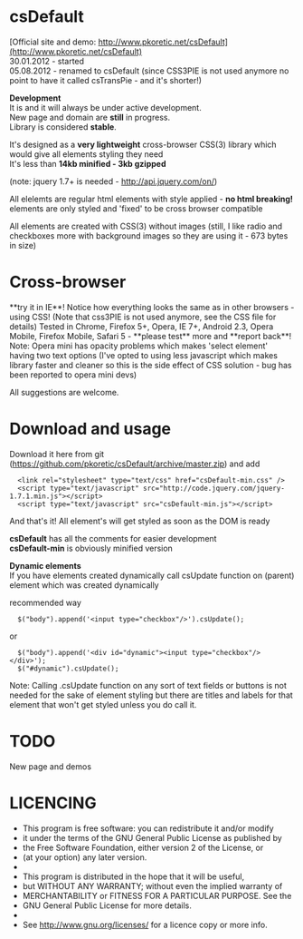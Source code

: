 <h1>
      csDefault
</h1>

 
 
[Official site and demo: http://www.pkoretic.net/csDefault](http://www.pkoretic.net/csDefault)  
30.01.2012 - started  
05.08.2012 - renamed to csDefault (since CSS3PIE is not used anymore no point to have it called csTransPie - and it's shorter!)


**Development**  
It is and it will always be under active development.   
New page and domain are **still** in progress.  
Library is considered **stable**.   

It's designed as a **very lightweight** cross-browser CSS(3) library which would give all elements styling they need  
It's less than **14kb minified - 3kb gzipped** 

(note: jquery 1.7+ is needed - http://api.jquery.com/on/)

All elelemts are regular html elements with style applied - **no html breaking!**  
elements are only styled and 'fixed' to be cross browser compatible 

All elements are created with CSS(3) without images (still, I like radio and checkboxes more with background images so they are using it - 673 bytes in size)

<h1>
      Cross-browser
</h1>
**try it in IE**! Notice how everything looks the same as in other browsers - using CSS!  
(Note that css3PIE is not used anymore, see the CSS file for details)  
Tested in Chrome, Firefox 5+, Opera, IE 7+, Android 2.3, Opera Mobile, Firefox Mobile, Safari 5 - **please test** more and **report back**!  
Note: Opera mini has opacity problems which makes 'select element' having two text options (I've opted to using less javascript which makes library faster and cleaner so this is the side effect of CSS solution - bug has been reported to opera mini devs)


All suggestions are welcome.  

Download and usage
=======================   
Download it here from git (https://github.com/pkoretic/csDefault/archive/master.zip) and add  

      <link rel="stylesheet" type="text/css" href="csDefault-min.css" />  
      <script type="text/javascript" src="http://code.jquery.com/jquery-1.7.1.min.js"></script>  
      <script type="text/javascript" src="csDefault-min.js"></script>  

And that's it! All element's will  get styled as soon as the DOM is ready  
  

**csDefault** has all the comments for easier development  
**csDefault-min** is obviously minified version  



**Dynamic elements**  
If you have elements created dynamically call csUpdate function on (parent) element which was created dynamically

recommended way
      
      $("body").append('<input type="checkbox"/>').csUpdate();

or

      $("body").append('<div id="dynamic"><input type="checkbox"/></div>');  
      $("#dynamic").csUpdate();
            
Note: Calling .csUpdate function on any sort of text fields or buttons is not needed for the sake of element styling but there are titles and labels for that element that won't get styled unless you do call it.

TODO
========================
New page and demos  



LICENCING
==================================================================================
 *    This program is free software: you can redistribute it and/or modify
 *    it under the terms of the GNU General Public License as published by
 *    the Free Software Foundation, either version 2 of the License, or
 *    (at your option) any later version.
 *
 *    This program is distributed in the hope that it will be useful,
 *    but WITHOUT ANY WARRANTY; without even the implied warranty of
 *    MERCHANTABILITY or FITNESS FOR A PARTICULAR PURPOSE.  See the
 *    GNU General Public License for more details.
 *
 *    See <http://www.gnu.org/licenses/> for a licence copy or more info.
